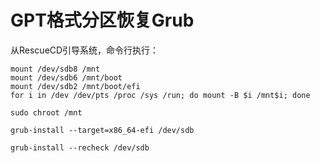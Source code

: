 # GPT格式分区恢复Grub

从RescueCD引导系统，命令行执行：

```shell
mount /dev/sdb8 /mnt 
mount /dev/sdb6 /mnt/boot 
mount /dev/sdb2 /mnt/boot/efi
for i in /dev /dev/pts /proc /sys /run; do mount -B $i /mnt$i; done

sudo chroot /mnt

grub-install --target=x86_64-efi /dev/sdb

grub-install --recheck /dev/sdb
```

